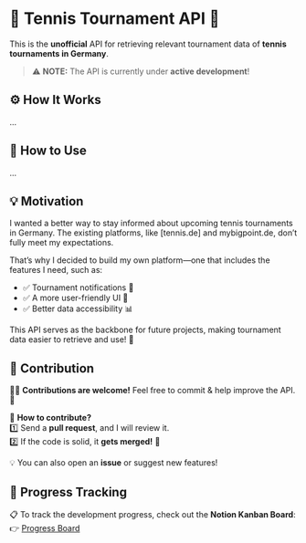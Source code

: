 # 🎾 Tennis Tournament API 🚀  
This is the **unofficial** API for retrieving relevant tournament data of **tennis tournaments in Germany**.  

> ⚠️ **NOTE:** The API is currently under **active development**!  

## ⚙️ How It Works  
...

## 📖 How to Use  
...

## 💡 Motivation  
I wanted a better way to stay informed about upcoming tennis tournaments in Germany. The existing platforms, like [tennis.de] and mybigpoint.de, don’t fully meet my expectations.

That’s why I decided to build my own platform—one that includes the features I need, such as:
- ✅ Tournament notifications 📢
- ✅ A more user-friendly UI 🎨
- ✅ Better data accessibility 📊

This API serves as the backbone for future projects, making tournament data easier to retrieve and use! 🚀

## 🤝 Contribution  
👨‍💻 **Contributions are welcome!** Feel free to commit & help improve the API. 🚀  

🔹 **How to contribute?**  
1️⃣ Send a **pull request**, and I will review it.  
2️⃣ If the code is solid, it **gets merged!** 🎉  

💡 You can also open an **issue** or suggest new features!  

## 📌 Progress Tracking  
📋 To track the development progress, check out the **Notion Kanban Board**:  
👉 [Progress Board](https://fearless-play-bd6.notion.site/18c17400d33a801983d3dc525004e33f?v=18c17400d33a808d863b000c23349fdb&pvs=4)  
